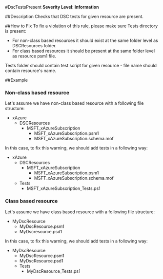 #DscTestsPresent
**Severity Level: Information**

##Description
Checks that DSC tests for given resource are present.

##How to Fix
To fix a violation of this rule, please make sure Tests directory is present:
* For non-class based resources it should exist at the same folder level as DSCResources folder.
* For class based resources it should be present at the same folder level as resource psm1 file. 

Tests folder should contain test script for given resource - file name should contain resource's name.

##Example
### Non-class based resource
Let's assume we have non-class based resource with a following file structure:
* xAzure
  * DSCResources
    * MSFT_xAzureSubscription
      * MSFT_xAzureSubscription.psm1
      * MSFT_xAzureSubscription.schema.mof

In this case, to fix this warning, we should add tests in a following way:
* xAzure
  * DSCResources
    * MSFT_xAzureSubscription
      * MSFT_xAzureSubscription.psm1
      * MSFT_xAzureSubscription.schema.mof
  * Tests
    * MSFT_xAzureSubscription_Tests.ps1

### Class based resource
Let's assume we have class based resource with a following file structure:
* MyDscResource
    * MyDscResource.psm1
    * MyDscresource.psd1

In this case, to fix this warning, we should add tests in a following way:
* MyDscResource
    * MyDscResource.psm1
    * MyDscResource.psd1
    * Tests
      * MyDscResource_Tests.ps1

